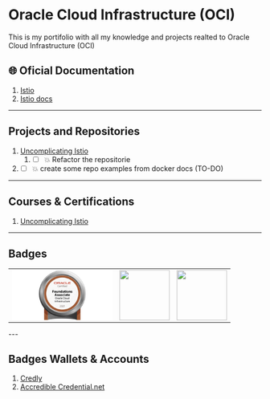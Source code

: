 # Oracle Cloud Infrastructure (OCI) #
This is my portifolio with all my knowledge and projects realted to Oracle Cloud Infrastructure (OCI)

## 🌐 Oficial Documentation ##
1. [Istio](https://mesos.apache.org/)
2. [Istio docs](https://mesos.apache.org/documentation/latest/)

---

## Projects and Repositories ##

1.  [Uncomplicating Istio](https://github.com/PedroDevOps/DescomplicandoIstio)
    1.  * [ ] 💥 Refactor the repositorie
2.  * [ ] 💥 create some repo examples from docker docs (TO-DO)

---

## Courses & Certifications ##

1. [Uncomplicating Istio](https://www.credential.net/470e844e-4f06-4631-942e-d1438148a9d2#gs.tl4skq)

---

## Badges ##
<table width="100%" border="0">
  <tr>    
  <td><img src="images/102_Oracle_Cloud_Infrastructure_Foundations_Associate.png"  height="100" align="left" /></td>
  <td><img src="" width="100" height="100" align="left"  /></td>
  <td><img src="" width="100" height="100" align="left" /></td>
  </tr>
</table>
---

## Badges Wallets & Accounts ##
1.  [Credly](https://www.credly.com/users/pedro-o-azevedo/badges)
2.  [Accredible Credential.net](https://sgq.io/nBjo4og)



